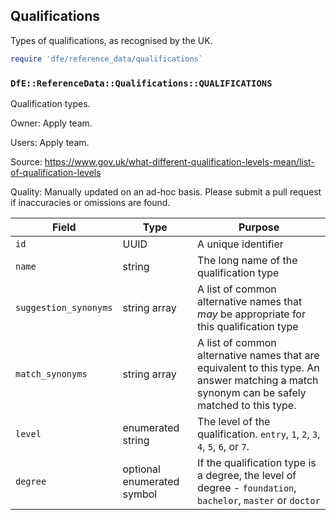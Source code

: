 ## Qualifications

Types of qualifications, as recognised by the UK.

```ruby
require 'dfe/reference_data/qualifications`
```

### `DfE::ReferenceData::Qualifications::QUALIFICATIONS`

Qualification types.

Owner: Apply team.

Users: Apply team.

Source: https://www.gov.uk/what-different-qualification-levels-mean/list-of-qualification-levels

Quality: Manually updated on an ad-hoc basis. Please submit a pull request if inaccuracies or omissions are found.

| Field | Type | Purpose |
|---|---|---|
| `id` | UUID | A unique identifier |
| `name` | string | The long name of the qualification type |
| `suggestion_synonyms` | string array | A list of common alternative names that *may* be appropriate for this qualification type |
| `match_synonyms` | string array | A list of common alternative names that are equivalent to this type. An answer matching a match synonym can be safely matched to this type.|
| `level` | enumerated string | The level of the qualification. `entry`, `1`, `2`, `3`, `4`, `5`, `6`, or `7`. |
| `degree` | optional enumerated symbol | If the qualification type is a degree, the level of degree - `foundation`, `bachelor`, `master` or `doctor` |

